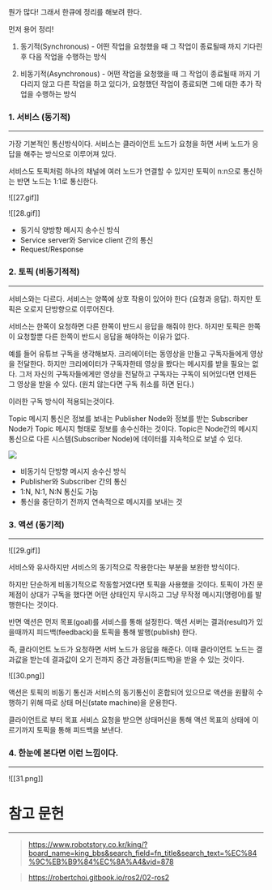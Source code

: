 뭔가 많다! 그래서 한큐에 정리를 해보려 한다.

먼저 용어 정리!

1. 동기적(Synchronous)  - 어떤 작업을 요청했을 때 그 작업이 종료될때 까지 기다린 후 다음 작업을 수행하는 방식

2. 비동기적(Asynchronous)  - 어떤 작업을 요청했을 때 그 작업이 종료될때 까지 기다리지 않고 다른 작업을 하고 있다가, 요청했던 작업이 종료되면 그에 대한 추가 작업을 수행하는 방식

### 1. 서비스 (동기적)
---
가장 기본적인 통신방식이다. 서비스는 클라이언트 노드가 요청을 하면 서버 노드가 응답을 해주는 방식으로 이루어져 있다. 

서비스도 토픽처럼 하나의 채널에 여러 노드가 연결할 수 있지만 토픽이 n:n으로 통신하는 반면 노드는 1:1로 통신한다.


![[27.gif]]

![[28.gif]]

- 동기식 양방향 메시지 송수신 방식
- Service server와 Service client 간의 통신
- Request/Response


### 2. 토픽 (비동기적적)
---
서비스와는 다르다. 서비스는 양쪽에 상호 작용이 있어야 한다 (요청과 응답). 하지만 토픽은 오로지 단방향으로 이루어진다. 

서비스는 한쪽이 요청하면 다른 한쪽이 반드시 응답을 해줘야 한다. 하지만 토픽은 한쪽이 요청할뿐 다른 한쪽이 반드시 응답을 해야하는 이유가 없다. 

예를 들어 유튜브 구독을 생각해보자. 크리에이터는 동영상을 만들고 구독자들에게 영상을 전달한다. 하지만 크리에이터가 구독자한테 영상을 봤다는 메시지를 받을 필요는 없다. 그저 자신의 구독자들에게만 영상을 전달하고 구독자는 구독이 되어있다면 언제든 그 영상을 받을 수 있다. (원치 않는다면 구독 취소를 하면 된다.)

이러한 구독 방식이 적용되는것이다. 

Topic 메시지 통신은 정보를 보내는 Publisher Node와 정보를 받는 Subscriber Node가 Topic 메시지 형태로 정보를 송수신하는 것이다. Topic은 Node간의 메시지 통신으로 다른 시스템(Subscriber Node)에 데이터를 지속적으로 보낼 수 있다.

![](https://244752272-files.gitbook.io/~/files/v0/b/gitbook-legacy-files/o/assets%2F-LyHRC9e7QHR_6zOcflF%2F-M5RnapHvKE0E5Fl39WI%2F-M5S81ifOTmRK7EcwX81%2Fimage.png?alt=media&token=e10b1d25-f5e5-43b8-ac33-70fc83334870)

- 비동기식 단방향 메시지 송수신 방식
- Publisher와 Subscriber 간의 통신
- 1:N, N:1, N:N 통신도 가능
- 통신을 중단하기 전까지 연속적으로 메시지를 보내는 것


### 3. 액션 (동기적)
---
![[29.gif]]

서비스와 유사하지만 서비스의 동기적으로 작용한다는 부분을 보완한 방식이다. 

하지만 단순하게 비동기적으로 작동할거였다면 토픽을 사용했을 것이다. 토픽이 가진 문제점이 상대가 구독을 했다면 어떤 상태인지 무시하고 그냥 무작정 메시지(명령어)를 발행한다는 것이다. 

반면 액션은 먼저 목표(goal)를 서비스를 통해 설정한다. 액션 서버는 결과(result)가 있을때까지 피드백(feedback)을 토픽을 통해 발행(publish) 한다.

즉, 클라이언트 노드가 요청하면 서버 노드가 응답을 해준다. 이때 클라이언트 노드는 결과값을 받는데 결과값이 오기 전까지 중간 과정들(피드백)을 받을 수 있는 것이다.


![[30.png]]

액션은 토픽의 비동기 통신과 서비스의 동기통신이 혼합되어 있으므로 액션을 원활히 수행하기 위해 따로 상태 머신(state machine)을 운용한다.

클라이언트로 부터 목표 서비스 요청을 받으면 상태머신을 통해 액션 목표의 상태에 이르기까지 토픽을 통해 피드백을 보낸다.


### 4. 한눈에 본다면 이런 느낌이다.
---
![[31.png]]



# 참고 문헌
---
> https://www.robotstory.co.kr/king/?board_name=king_bbs&search_field=fn_title&search_text=%EC%84%9C%EB%B9%84%EC%8A%A4&vid=878

>https://robertchoi.gitbook.io/ros2/02-ros2